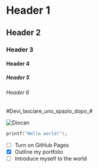 # Header 1
## Header 2
### Header 3
#### Header 4
##### Header 5
###### Header 6
#Devi_lasciare_uno_spazio_dopo_#

![Diocan](https://preview.redd.it/2ix4zi2wuw581.jpg?width=640&crop=smart&auto=webp&s=8d681b1849543df03f3d8e34943cc88595fcf4a3)

``` C
printf("Hello world!");
```
- [ ] Turn on GitHub Pages
- [x] Outline my portfolio
- [ ] Introduce myself to the world

